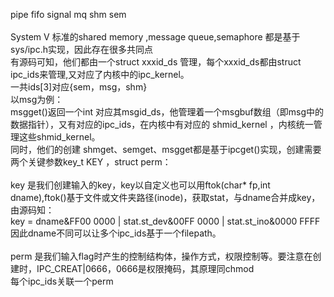 
pipe fifo signal mq shm sem
<br><br>
System V 标准的shared memory ,message queue,semaphore 都是基于sys/ipc.h实现，因此存在很多共同点<br>
有源码可知，他们都由一个struct xxxid_ds 管理，每个xxxid_ds都由struct ipc_ids来管理,又对应了内核中的ipc_kernel。<br>
一共ids[3]对应{sem，msg，shm}<br>
以msg为例：<br>
msgget()返回一个int 对应其msgid_ds，他管理着一个msgbuf数组（即msg中的数据指针），又有对应的ipc_ids，在内核中有对应的 shmid_kernel ，内核统一管理这些shmid_kernel。<br>
同时，他们的创建 shmget、semget、msgget都是基于ipcget()实现，创建需要两个关键参数key_t KEY ，struct perm：<br>
<br>
key 是我们创建输入的key，key以自定义也可以用ftok(char* fp,int dname),ftok()基于文件或文件夹路径(inode)，获取stat，与dname合并成key，由源码知：<br>
key = dname&FF00 0000 | stat.st_dev&00FF 0000 | stat.st_ino&0000 FFFF <br>
因此dname不同可以让多个ipc_ids基于一个filepath。<br>
<br>
perm 是我们输入flag时产生的控制结构体，操作方式，权限控制等。要注意在创建时，IPC_CREAT|0666，0666是权限掩码，其原理同chmod<br>
每个ipc_ids关联一个perm<br>
